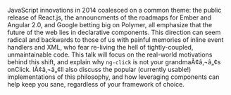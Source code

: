 JavaScript innovations in 2014 coalesced on a common theme: the public release of React.js, the announcments of the roadmaps for Ember and Angular 2.0, and Google betting big on Polymer, all emphasize that the future of the web lies in declarative components. This direction can seem radical and backwards to those of us with painful memories of inline event handlers and XML, who fear re-living the hell of tightly-coupled, unmaintainable code. This talk will focus on the real-world motivations behind this shift, and explain why `ng-click` is not your grandmaÃ¢â‚¬â„¢s onClick. IÃ¢â‚¬â„¢ll also discuss the popular (currently usable!) implementations of this philosophy, and how leveraging components can help keep you sane, regardless of your framework of choice.

